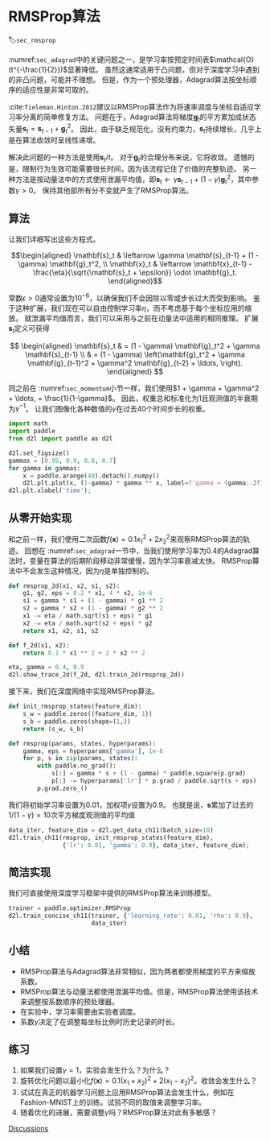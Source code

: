 # RMSProp算法
:label:`sec_rmsprop`

 :numref:`sec_adagrad`中的关键问题之一，是学习率按预定时间表$\mathcal{O}(t^{-\frac{1}{2}})$显著降低。
虽然这通常适用于凸问题，但对于深度学习中遇到的非凸问题，可能并不理想。
但是，作为一个预处理器，Adagrad算法按坐标顺序的适应性是非常可取的。

 :cite:`Tieleman.Hinton.2012`建议以RMSProp算法作为将速率调度与坐标自适应学习率分离的简单修复方法。
问题在于，Adagrad算法将梯度$\mathbf{g}_t$的平方累加成状态矢量$\mathbf{s}_t = \mathbf{s}_{t-1} + \mathbf{g}_t^2$。
因此，由于缺乏规范化，没有约束力，$\mathbf{s}_t$持续增长，几乎上是在算法收敛时呈线性递增。

解决此问题的一种方法是使用$\mathbf{s}_t / t$。
对于$\mathbf{g}_t$的合理分布来说，它将收敛。
遗憾的是，限制行为生效可能需要很长时间，因为该流程记住了价值的完整轨迹。
另一种方法是按动量法中的方式使用泄漏平均值，即$\mathbf{s}_t \leftarrow \gamma \mathbf{s}_{t-1} + (1-\gamma) \mathbf{g}_t^2$，其中参数$\gamma > 0$。
保持其他部所有分不变就产生了RMSProp算法。

## 算法

让我们详细写出这些方程式。

$$\begin{aligned}
    \mathbf{s}_t & \leftarrow \gamma \mathbf{s}_{t-1} + (1 - \gamma) \mathbf{g}_t^2, \\
    \mathbf{x}_t & \leftarrow \mathbf{x}_{t-1} - \frac{\eta}{\sqrt{\mathbf{s}_t + \epsilon}} \odot \mathbf{g}_t.
\end{aligned}$$

常数$\epsilon > 0$通常设置为$10^{-6}$，以确保我们不会因除以零或步长过大而受到影响。
鉴于这种扩展，我们现在可以自由控制学习率$\eta$，而不考虑基于每个坐标应用的缩放。
就泄漏平均值而言，我们可以采用与之前在动量法中适用的相同推理。
扩展$\mathbf{s}_t$定义可获得

$$
\begin{aligned}
\mathbf{s}_t & = (1 - \gamma) \mathbf{g}_t^2 + \gamma \mathbf{s}_{t-1} \\
& = (1 - \gamma) \left(\mathbf{g}_t^2 + \gamma \mathbf{g}_{t-1}^2 + \gamma^2 \mathbf{g}_{t-2} + \ldots, \right).
\end{aligned}
$$

同之前在 :numref:`sec_momentum`小节一样，我们使用$1 + \gamma + \gamma^2 + \ldots, = \frac{1}{1-\gamma}$。
因此，权重总和标准化为$1$且观测值的半衰期为$\gamma^{-1}$。
让我们图像化各种数值的$\gamma$在过去40个时间步长的权重。


```python
import math
import paddle
from d2l import paddle as d2l

d2l.set_figsize()
gammas = [0.95, 0.9, 0.8, 0.7]
for gamma in gammas:
    x = paddle.arange(40).detach().numpy()
    d2l.plt.plot(x, (1-gamma) * gamma ** x, label=f'gamma = {gamma:.2f}')
d2l.plt.xlabel('time');

```

## 从零开始实现

和之前一样，我们使用二次函数$f(\mathbf{x})=0.1x_1^2+2x_2^2$来观察RMSProp算法的轨迹。
回想在 :numref:`sec_adagrad`一节中，当我们使用学习率为0.4的Adagrad算法时，变量在算法的后期阶段移动非常缓慢，因为学习率衰减太快。
RMSProp算法中不会发生这种情况，因为$\eta$是单独控制的。


```python
def rmsprop_2d(x1, x2, s1, s2):
    g1, g2, eps = 0.2 * x1, 4 * x2, 1e-6
    s1 = gamma * s1 + (1 - gamma) * g1 ** 2
    s2 = gamma * s2 + (1 - gamma) * g2 ** 2
    x1 -= eta / math.sqrt(s1 + eps) * g1
    x2 -= eta / math.sqrt(s2 + eps) * g2
    return x1, x2, s1, s2

def f_2d(x1, x2):
    return 0.1 * x1 ** 2 + 2 * x2 ** 2

eta, gamma = 0.4, 0.9
d2l.show_trace_2d(f_2d, d2l.train_2d(rmsprop_2d))
```

接下来，我们在深度网络中实现RMSProp算法。


```python
def init_rmsprop_states(feature_dim):
    s_w = paddle.zeros((feature_dim, 1))
    s_b = paddle.zeros(shape=(1,))
    return (s_w, s_b)
```

```python
def rmsprop(params, states, hyperparams):
    gamma, eps = hyperparams['gamma'], 1e-6
    for p, s in zip(params, states):
        with paddle.no_grad():
            s[:] = gamma * s + (1 - gamma) * paddle.square(p.grad)
            p[:] -= hyperparams['lr'] * p.grad / paddle.sqrt(s + eps)
        p.grad.zero_()
```

我们将初始学习率设置为0.01，加权项$\gamma$设置为0.9。
也就是说，$\mathbf{s}$累加了过去的$1/(1-\gamma) = 10$次平方梯度观测值的平均值


```python
data_iter, feature_dim = d2l.get_data_ch11(batch_size=10)
d2l.train_ch11(rmsprop, init_rmsprop_states(feature_dim),
               {'lr': 0.01, 'gamma': 0.9}, data_iter, feature_dim);
```

## 简洁实现

我们可直接使用深度学习框架中提供的RMSProp算法来训练模型。


```python
trainer = paddle.optimizer.RMSProp
d2l.train_concise_ch11(trainer, {'learning_rate': 0.01, 'rho': 0.9},
                       data_iter)

```

## 小结

* RMSProp算法与Adagrad算法非常相似，因为两者都使用梯度的平方来缩放系数。
* RMSProp算法与动量法都使用泄漏平均值。但是，RMSProp算法使用该技术来调整按系数顺序的预处理器。
* 在实验中，学习率需要由实验者调度。
* 系数$\gamma$决定了在调整每坐标比例时历史记录的时长。

## 练习

1. 如果我们设置$\gamma = 1$，实验会发生什么？为什么？
1. 旋转优化问题以最小化$f(\mathbf{x}) = 0.1 (x_1 + x_2)^2 + 2 (x_1 - x_2)^2$。收敛会发生什么？
1. 试试在真正的机器学习问题上应用RMSProp算法会发生什么，例如在Fashion-MNIST上的训练。试验不同的取值来调整学习率。
1. 随着优化的进展，需要调整$\gamma$吗？RMSProp算法对此有多敏感？


[Discussions](https://discuss.d2l.ai/t/4322)
